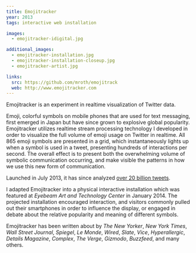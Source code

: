 ```yaml
---
title: Emojitracker
year: 2013
tags: interactive web installation

images:
  - emojitracker-idigital.jpg

additional_images:
  - emojitracker-installation.jpg
  - emojitracker-installation-closeup.jpg
  - emojitracker-artist.jpg

links:
  src: https://github.com/mroth/emojitrack
  web: http://www.emojitracker.com
---
```


Emojitracker is an experiment in realtime visualization of Twitter data.

Emoji, colorful symbols on mobile phones that are used for text messaging, first emerged in Japan but have since grown to explosive global popularity.  Emojitracker utilizes realtime stream processing technology I developed in order to visualize the full volume of emoji usage on Twitter in realtime.  All 865 emoji symbols are presented in a grid, which instantaneously lights up when a symbol is used in a tweet, presenting hundreds of interactions per second.  The overall effect is to present both the overwhelming volume of symbolic communication occurring, and make visible the patterns in how we use this new form of communication.

Launched in July 2013, it has since analyzed [over 20 billion tweets][1].

I adapted Emojitracker into a physical interactive installation which was featured at _Eyebeam Art and Technology Center_ in January 2014.  The projected installation encouraged interaction, and visitors commonly pulled out their smartphones in order to influence the display, or engaged in debate about the relative popularity and meaning of different symbols.

Emojitracker has been written about by _The New Yorker_, _New York Times_, _Wall Street Journal_, _Spiegel_, _Le Monde_, _Wired_, _Slate_, _Vice_, _Hyperallergic_, _Details Magazine_, _Complex_, _The Verge_, _Gizmodo_, _Buzzfeed_, and many others.

[1]: http://emojitracker.com/api/stats
